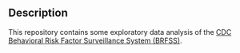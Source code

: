 ## Description

This repository contains some exploratory data analysis of the [CDC Behavioral Risk Factor Surveillance System (BRFSS)](https://www.cdc.gov/brfss/index.html).

